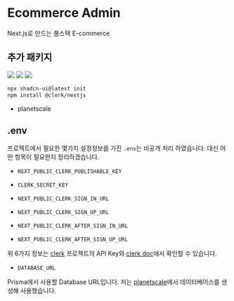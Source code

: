 # Ecommerce Admin

Next.js로 만드는 풀스택 E-commerce

## 추가 패키지

<img src="https://img.shields.io/badge/Next.js-000000?style=flat-square&logo=Next.js&logoColor=white"/>
<img src="https://img.shields.io/badge/Prisma-2D3748?style=flat-square&logo=Prisma&logoColor=white"/>
<img src="https://img.shields.io/badge/Tailwind CSS-06B6D4?style=flat-square&logo=Tailwind CSS&logoColor=white"/>

```bash
npx shadcn-ui@latest init
npm install @clerk/nextjs
```

- planetscale

## .env

프로젝트에서 필요한 몇가지 설정정보를 가진 `.env`는 비공개 처리 하였습니다.
대신 어떤 항목이 필요한지 정리하겠습니다.

- `NEXT_PUBLIC_CLERK_PUBLISHABLE_KEY`
- `CLERK_SECRET_KEY`

- `NEXT_PUBLIC_CLERK_SIGN_IN_URL`
- `NEXT_PUBLIC_CLERK_SIGN_UP_URL`
- `NEXT_PUBLIC_CLERK_AFTER_SIGN_IN_URL`
- `NEXT_PUBLIC_CLERK_AFTER_SIGN_UP_URL`

위 6가지 정보는 [clerk](https://clerk.com/) 프로젝트의 API Key와 [clerk doc](https://clerk.com/docs/nextjs/get-started-with-nextjs)에서 확인할 수 있습니다.

- `DATABASE_URL`

Prisma에서 사용할 Database URL입니다. 저는 [planetscale](https://app.planetscale.com/)에서 데이터베이스를 생성해 사용했습니다.
